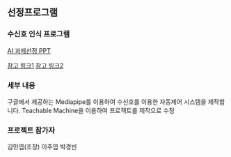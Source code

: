 ## 선정프로그램
### 수신호 인식 프로그램
[AI 과제선정 PPT](https://github.com/minnyeob/AI_project/files/9906815/221026_5.AI.PPT.pptx)

[참고 링크1](https://youtu.be/eHxDWhtbRCk)
[참고 링크2](https://www.youtube.com/watch?v=06TE_U21FK4)

### 세부 내용
구글에서 제공하는 Mediapipe를 이용하여 수신호를 이용한 자동제어 시스템을 제작합니다.
Teachable Machine을 이용하여 프로젝트를 제작으로 수정

### 프로젝트 참가자
김민엽(조장)
이주엽
박경빈

